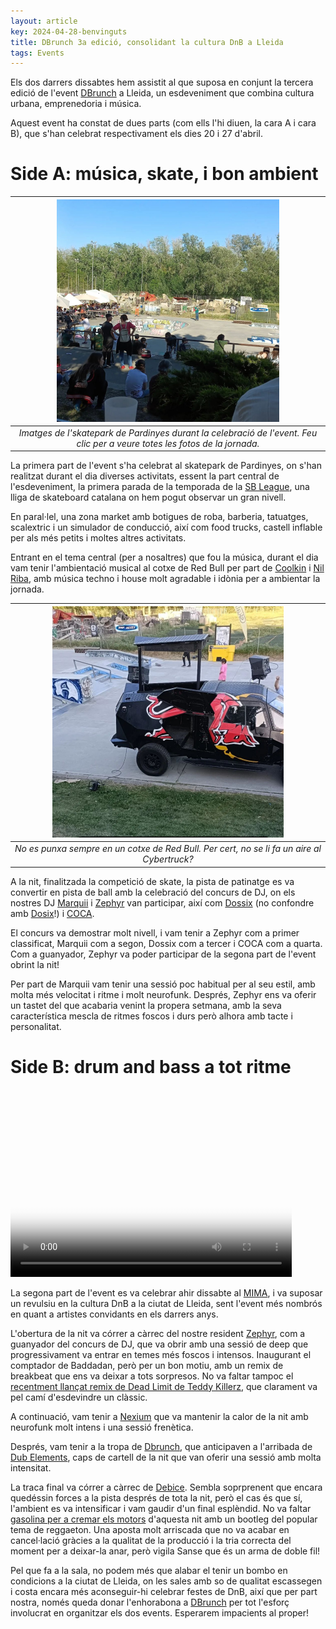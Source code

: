 ```yaml
---
layout: article
key: 2024-04-28-benvinguts
title: DBrunch 3a edició, consolidant la cultura DnB a Lleida
tags: Events
---
```


Els dos darrers dissabtes hem assistit al que suposa en conjunt la tercera edició de l'event [DBrunch](https://instagram.com/dbrunchfest) a Lleida, un esdeveniment que combina cultura urbana, emprenedoria i música.

Aquest event ha constat de dues parts (com ells l'hi diuen, la cara A i cara B), que s'han celebrat respectivament els dies 20 i 27 d'abril.

# Side A: música, skate, i bon ambient

| [![Imatges de l'skatepark de Pardinyes durant la celebració de l'event](/images/dbrunch-skate.png)](https://www.instagram.com/p/C5_9NnfM16a/) | 
|:-------------------------------------------------------------------------------------------------------------------------------------------:| 
|         *Imatges de l'skatepark de Pardinyes durant la celebració de l'event. Feu clic per a veure totes les fotos de la jornada.*          |

La primera part de l'event s'ha celebrat al skatepark de Pardinyes, on s'han realitzat durant el dia diverses activitats, essent la part central de l'esdeveniment, la primera parada de la temporada de la [SB League](https://skatia.es/ca/la-temporada-lliga-skate/), una lliga de skateboard catalana on hem pogut observar un gran nivell.

En paral·lel, una zona market amb botigues de roba, barberia, tatuatges, scalextric i un simulador de conducció, així com food trucks, castell inflable per als més petits i moltes altres activitats.

Entrant en el tema central (per a nosaltres) que fou la música, durant el dia vam tenir l'ambientació musical al cotxe de Red Bull per part de [Coolkin](https://instagram.com/_coolkin_dj) i [Nil Riba](https://instagram.com/nilriba.dj), amb música techno i house molt agradable i idònia per a ambientar la jornada.

| [![Cotxe de Red Bull](/images/cotxeredbull.png)](https://www.instagram.com/p/C5_9NnfM16a/) | 
|:------------------------------------------------------------------------------------------:| 
| *No es punxa sempre en un cotxe de Red Bull. Per cert, no se li fa un aire al Cybertruck?* |

A la nit, finalitzada la competició de skate, la pista de patinatge es va convertir en pista de ball amb la celebració del concurs de DJ, on els nostres DJ [Marquii](https://instagram.com/marquii172) i [Zephyr](https://instagramn.com/z3phyrdnb) van participar, així com [Dossix](https://instagram.com/dossix_dj) (no confondre amb [Dosix](https://instagram.com/dosix.dnb)!) i [COCA](https://instagram.com/hija_de_la_coca).

El concurs va demostrar molt nivell, i vam tenir a Zephyr com a primer classificat, Marquii com a segon, Dossix com a tercer i COCA com a quarta. Com a guanyador, Zephyr va poder participar de la segona part de l'event obrint la nit!

Per part de Marquii vam tenir una sessió poc habitual per al seu estil, amb molta més velocitat i ritme i molt neurofunk. Després, Zephyr ens va oferir un tastet del que acabaria venint la propera setmana, amb la seva característica mescla de ritmes foscos i durs però alhora amb tacte i personalitat.

# Side B: drum and bass a tot ritme

<video controls loop poster="/images/dubelements.jpg" width="450" height="300" id="background">
   <source src="/images/dubelements.mp4" type="video/mp4">
   <img src="/images/dubelements.jpg" />
</video>

La segona part de l'event es va celebrar ahir dissabte al [MIMA](https://instagram.com/mima_lleida), i va suposar un revulsiu en la cultura DnB a la ciutat de Lleida, sent l'event més nombrós en quant a artistes convidants en els darrers anys.

L'obertura de la nit va córrer a càrrec del nostre resident [Zephyr](https://instagram.com/z3phyrdnb), com a guanyador del concurs de DJ, que va obrir amb una sessió de deep que progressivament va entrar en temes més foscos i intensos. Inaugurant el comptador de Baddadan, però per un bon motiu, amb un remix de breakbeat que ens va deixar a tots sorpresos. No va faltar tampoc el [recentment llançat remix de Dead Limit de Teddy Killerz](https://www.youtube.com/watch?v=UI6oIOuHXiI), que clarament va pel camí d'esdevindre un clàssic.

A continuació, vam tenir a [Nexium](https://instagram.com/nexium.music) que va mantenir la calor de la nit amb neurofunk molt intens i una sessió frenètica.

Després, vam tenir a la tropa de [Dbrunch](https://instagram.com/dbrunchfest), que anticipaven a l'arribada de [Dub Elements](https://instagram.com/dubelementsofficial), caps de cartell de la nit que van oferir una sessió amb molta intensitat.

La traca final va córrer a càrrec de [Debice](https://instagram.com/debiceofficial). Sembla soprprenent que encara quedéssin forces a la pista després de tota la nit, però el cas és que sí, l'ambient es va intensificar i vam gaudir d'un final esplèndid. No va faltar [gasolina per a cremar els motors](https://www.youtube.com/watch?v=CCF1_jI8Prk) d'aquesta nit amb un bootleg del popular tema de reggaeton. Una aposta molt arriscada que no va acabar en cancel·lació gràcies a la qualitat de la producció i la tria correcta del moment per a deixar-la anar, però vigila Sanse que és un arma de doble fil!

Pel que fa a la sala, no podem més que alabar el tenir un bombo en condicions a la ciutat de Lleida, on les sales amb so de qualitat escassegen i costa encara més aconseguir-hi celebrar festes de DnB, així que per part nostra, només queda donar l'enhorabona a [DBrunch](https://instagram.com/dbrunchfest) per tot l'esforç involucrat en organitzar els dos events. Esperarem impacients al proper!
